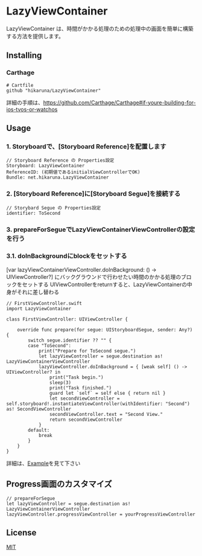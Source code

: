 # LazyViewContainer
LazyViewContainer は、時間がかかる処理のための処理中の画面を簡単に構築する方法を提供します。

## Installing
### Carthage

```
# Cartfile
github "hikaruna/LazyViewContainer"
```

詳細の手順は、https://github.com/Carthage/Carthage#if-youre-building-for-ios-tvos-or-watchos

## Usage

### 1. Storyboardで、[Storyboard Reference]を配置します

```
// Storyboard Reference の Properties設定
Storyboard: LazyViewContainer
ReferenceID: (初期値であるinitialViewControllerでOK)
Bundle: net.hikaruna.LazyViewContainer
```

### 2. [Storyboard Reference]に[Storyboard Segue]を接続する

```
// Storybard Segue の Properties設定
identifier: ToSecond
```

### 3. prepareForSegueでLazyViewContainerViewControllerの設定を行う

### 3.1. doInBackgroundにblockをセットする
[var lazyViewContainerViewController.doInBackground: () -> UIViewController?] にバックグラウンドで行わせたい時間のかかる処理のブロックをセットする
UIViewControllerをreturnすると、LazyViewContainerの中身がそれに差し替わる


```
// FirstViewController.swift
import LazyViewContainer

class FirstViewController: UIViewController {

    override func prepare(for segue: UIStoryboardSegue, sender: Any?) {
        switch segue.identifier ?? "" {
        case "ToSecond":
            print("Prepare for ToSecond segue.")
            let lazyViewController = segue.destination as! LazyViewContainerViewController
            lazyViewController.doInBackground = { [weak self] () -> UIViewController? in
                print("Task begin.")
                sleep(3)
                print("Task finished.")
                guard let `self` = self else { return nil }
                let secondViewController = self.storyboard!.instantiateViewController(withIdentifier: "Second") as! SecondViewController
                secondViewController.text = "Second View."
                return secondViewController
            }
        default:
            break
        }
    }
}
```

詳細は、[Example](Example)を見て下さい

## Progress画面のカスタマイズ

```
// prepareForSegue
let lazyViewController = segue.destination as! LazyViewContainerViewController
lazyViewController.progressViewController = yourProgressViewController
```

## License
[MIT](LICENSE.txt)
